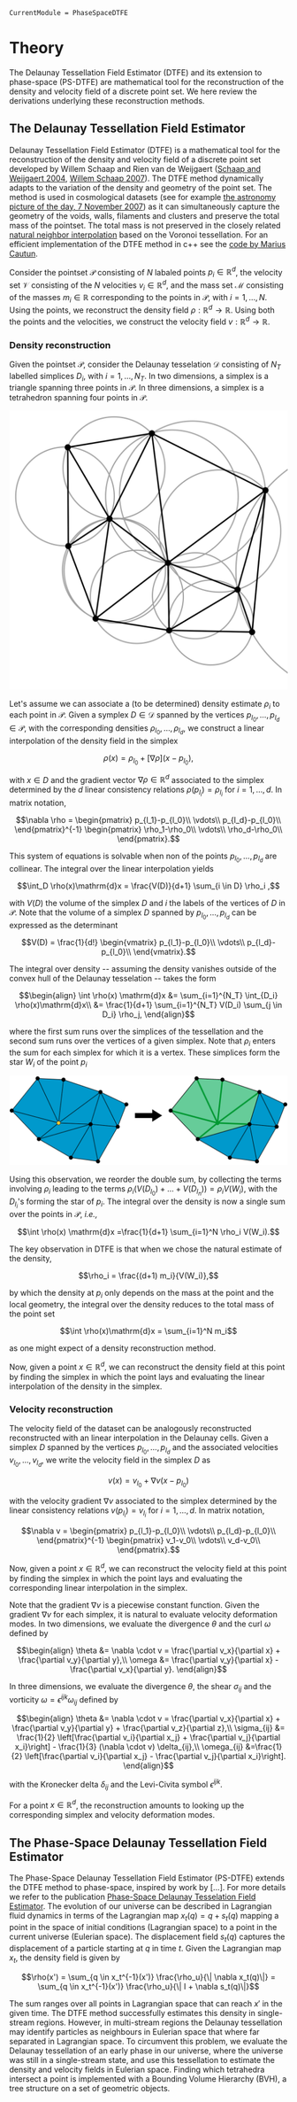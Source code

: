 ```@meta
CurrentModule = PhaseSpaceDTFE
```

# Theory
The Delaunay Tessellation Field Estimator (DTFE) and its extension to phase-space (PS-DTFE) are mathematical tool for the reconstruction of the density and velocity field of a discrete point set. We here review the derivations underlying these reconstruction methods.

## The Delaunay Tessellation Field Estimator
Delaunay Tessellation Field Estimator (DTFE) is a mathematical tool for the reconstruction of the density and velocity field of a discrete point set developed by Willem Schaap and Rien van de Weijgaert ([Schaap and Weijgaert 2004](https://www.astro.rug.nl/~weygaert/tim1publication/weyval2004.pdf), [Willem Schaap 2007](https://web.archive.org/web/20071210093614/http://dissertations.ub.rug.nl/faculties/science/2007/w.e.schaap/?FullItemRecord=ON)). The DTFE method dynamically adapts to the variation of the density and geometry of the point set. The method is used in cosmological datasets (see for example [the astronomy picture of the day, 7 November 2007](https://apod.nasa.gov/apod/ap071107.html)) as it can simultaneously capture the geometry of the voids, walls, filaments and clusters and preserve the total mass of the pointset. The total mass is not preserved in the closely related 
[natural neighbor interpolation](https://en.wikipedia.org/wiki/Natural_neighbor_interpolation) based on the Voronoi tessellation. For an efficient implementation of the DTFE method in c++ see the [code by Marius Cautun](https://github.com/MariusCautun/DTFE).

Consider the pointset $\mathcal{P}$ consisting of $N$ labaled points $p_i \in \mathbb{R}^d$, the velocity set $\mathcal{V}$ consisting of the $N$ velocities $v_i \in \mathbb{R}^d$, and the mass set $\mathcal{M}$ consisting of the masses $m_i \in \mathbb{R}$ corresponding to the points in $\mathcal{P}$, with $i=1,\dots,N$. Using the points, we reconstruct the density field $\rho:\mathbb{R}^d \to \mathbb{R}$. Using both the points and the velocities, we construct the velocity field $v:\mathbb{R}^d\to \mathbb{R}$.

### Density reconstruction
Given the pointset $\mathcal{P}$, consider the Delaunay tesselation $\mathcal{D}$ consisting of $N_T$ labelled simplices $D_i$, with $i=1,\dots, N_T$. In two dimensions, a simplex is a triangle spanning three points in $\mathcal{P}$. In three dimensions, a simplex is a tetrahedron spanning four points in $\mathcal{P}$.

![Alt text](assets/figures/Delaunay.png " A two-dimensional Delaunay tessellation with the circumscribed circles. The Delaunay tesselation has the property that no vertex is in the circumcribed circle of a triangle.")

Let's assume we can associate a (to be determined) density estimate $\rho_i$ to each point in $\mathcal{P}$. Given a symplex $D \in \mathcal{D}$ spanned by the vertices $p_{l_0},\dots, p_{l_d} \in \mathcal{P}$, with the corresponding densities $\rho_{l_0}, \dots, \rho_{l_d}$, we construct a linear interpolation of the density field in the simplex 

```math
\rho(x) = \rho_{l_0} + [\nabla \rho] (x-p_{l_0}),
```

with $x \in D$ and the gradient vector $\nabla \rho\in \mathbb{R}^d$ associated to the simplex determined by the $d$ linear consistency relations $\rho(p_{l_i}) = \rho_{l_i}$ for $i=1,\dots,d$. In matrix notation,

```math
\nabla \rho = 
\begin{pmatrix}
p_{l_1}-p_{l_0}\\
\vdots\\
p_{l_d}-p_{l_0}\\
\end{pmatrix}^{-1}
\begin{pmatrix}
\rho_1-\rho_0\\
\vdots\\
\rho_d-\rho_0\\
\end{pmatrix}.
```

This system of equations is solvable when non of the points $p_{l_0}, \dots, p_{l_d}$ are collinear. The integral over the linear interpolation yields

```math
\int_D \rho(x)\mathrm{d}x = \frac{V(D)}{d+1} \sum_{i \in D} \rho_i ,
```

with $V(D)$ the volume of the simplex $D$ and $i$ the labels of the vertices of $D$ in $\mathcal{P}$. Note that the volume of a simplex $D$ spanned by $p_{l_0}, \dots, p_{l_d}$ can be expressed as the determinant

```math
V(D) = \frac{1}{d!}
\begin{vmatrix}
p_{l_1}-p_{l_0}\\
\vdots\\
p_{l_d}-p_{l_0}\\
\end{vmatrix}.
```

The integral over density -- assuming the density vanishes outside of the convex hull of the Delaunay tesselation -- takes the form

```math
\begin{align}
\int \rho(x) \mathrm{d}x 
&= \sum_{i=1}^{N_T} \int_{D_i} \rho(x)\mathrm{d}x\\
&= \frac{1}{d+1} \sum_{i=1}^{N_T} V(D_i) \sum_{j \in D_i} \rho_j,
\end{align}
```

where the first sum runs over the simplices of the tessellation and the second sum runs over the vertices of a given simplex. Note that $\rho_i$ enters the sum for each simplex for which it is a vertex. These simplices form the star $W_i$ of the point $p_i$

![Alt text](assets/figures/Star.png "Fig. 2 - The star of a vertex in a Delaunay tessellation")


Using this observation, we reorder the double sum, by collecting the terms involving $\rho_i$ leading to the terms $\rho_i(V(D_{l_0}) + \dots + V(D_{l_n})) = \rho_i V(W_i)$, with the $D_{l_i}$'s forming the star of $p_i$. The integral over the density is now a single sum over the points in $\mathcal{P}$, *i.e.,*

```math
\int \rho(x) \mathrm{d}x =\frac{1}{d+1} \sum_{i=1}^N \rho_i V(W_i).
```

The key observation in DTFE is that when we chose the natural estimate of the density,

```math
\rho_i = \frac{(d+1) m_i}{V(W_i)},
```

by which the density at $p_i$ only depends on the mass at the point and the local geometry, the integral over the density reduces to the total mass of the point set

```math
\int \rho(x)\mathrm{d}x = \sum_{i=1}^N m_i
```

as one might expect of a density reconstruction method.

Now, given a point $x \in \mathbb{R}^d$, we can reconstruct the density field at this point by finding the simplex in which the point lays and evaluating the linear interpolation of the density in the simplex.

### Velocity reconstruction
The velocity field of the dataset can be analogously reconstructed reconstructed with an linear interpolation in the Delaunay cells. Given a simplex $D$ spanned by the vertices $p_{l_0}, \dots, p_{l_d}$ and the associated velocities $v_{l_0},\dots,v_{l_d}$, we write the velocity field in the simplex $D$ as

```math
v(x) = v_{l_0} + \nabla v (x - p_{l_0})
```

with the velocity gradient $\nabla v$ associated to the simplex determined by the linear consistency relations $v(p_{l_i}) = v_{l_i}$ for $i=1,\dots,d$. In matrix notation,

```math
\nabla v = 
\begin{pmatrix}
p_{l_1}-p_{l_0}\\
\vdots\\
p_{l_d}-p_{l_0}\\
\end{pmatrix}^{-1}
\begin{pmatrix}
v_1-v_0\\
\vdots\\
v_d-v_0\\
\end{pmatrix}.
```

Now, given a point $x \in \mathbb{R}^d$, we can reconstruct the velocity field at this point by finding the simplex in which the point lays and evaluating the corresponding linear interpolation in the simplex.

Note that the gradient $\nabla v$ is a piecewise constant function. Given the gradient $\nabla v$ for each simplex, it is natural to evaluate velocity deformation modes. In two dimensions, we evaluate the divergence $\theta$ and the curl $\omega$ defined by

```math
\begin{align}
\theta &= \nabla \cdot v = \frac{\partial v_x}{\partial x} + \frac{\partial v_y}{\partial y},\\
\omega &= \frac{\partial v_y}{\partial x} - \frac{\partial v_x}{\partial y}.
\end{align}
```

In three dimensions, we evaluate the divergence $\theta$, the shear $\sigma_{ij}$ and the vorticity $\omega = \epsilon^{ijk} \omega_{ij}$ defined by

```math
\begin{align}
\theta &= \nabla \cdot v = \frac{\partial v_x}{\partial x} + \frac{\partial v_y}{\partial y} + \frac{\partial v_z}{\partial z},\\
\sigma_{ij} &= \frac{1}{2} \left[\frac{\partial v_i}{\partial x_j} + \frac{\partial v_j}{\partial x_i}\right] - \frac{1}{3} (\nabla \cdot v) \delta_{ij},\\
\omega_{ij} &=\frac{1}{2} \left[\frac{\partial v_i}{\partial x_j} - \frac{\partial v_j}{\partial x_i}\right].
\end{align}
```

with the Kronecker delta $\delta_{ij}$ and the Levi-Civita symbol $\epsilon^{ijk}$.

For a point $x \in \mathbb{R}^d$, the reconstruction amounts to looking up the corresponding simplex and velocity deformation modes.

## The Phase-Space Delaunay Tessellation Field Estimator

The Phase-Space Delaunay Tessellation Field Estimator (PS-DTFE) extends the DTFE method to phase-space, inspired by work by [...]. For more details we refer to the publication [Phase-Space Delaunay Tesselation Field Estimator](https://academic.oup.com/mnras/article/536/1/807/7915986). The evolution of our universe can be described in Lagrangian fluid dynamics in terms of the Lagrangian map $x_t(q) = q + s_t(q)$ mapping a point in the space of initial conditions (Lagrangian space) to a point in the current universe (Eulerian space). The displacement field $s_t(q)$ captures the displacement of a particle starting at $q$ in time $t$. Given the Lagrangian map $x_t$, the density field is given by 

```math
\rho(x') = \sum_{q \in x_t^{-1}(x')} \frac{\rho_u}{\| \nabla x_t(q)\|} = \sum_{q \in x_t^{-1}(x')} \frac{\rho_u}{\| I + \nabla s_t(q)\|}
```

The sum ranges over all points in Lagrangian space that can reach $x'$ in the given time. The DTFE method successfully estimates this density in single-stream regions. However, in multi-stream regions the Delaunay tessellation may identify particles as neighbours in Eulerian space that where far separated in Lagrangian space. To circumvent this problem, we evaluate the Delaunay tessellation of an early phase in our universe, where the universe was still in a single-stream state, and use this tessellation to estimate the density and velocity fields in Eulerian space. Finding which tetrahedra intersect a point is implemented with a Bounding Volume Hierarchy (BVH), a tree structure on a set of geometric objects.

